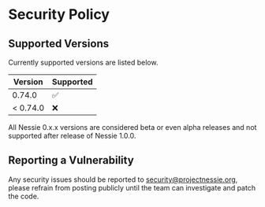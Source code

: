 # Security Policy

## Supported Versions

Currently supported versions are listed below.

| Version  | Supported          |
|----------|--------------------|
| 0.74.0   | :white_check_mark: |
| < 0.74.0 | :x:                |

All Nessie 0.x.x versions are considered beta or even alpha releases and not supported after
release of Nessie 1.0.0.

## Reporting a Vulnerability

Any security issues should be reported to security@projectnessie.org, please refrain from posting publicly until the team can investigate and patch the code.
